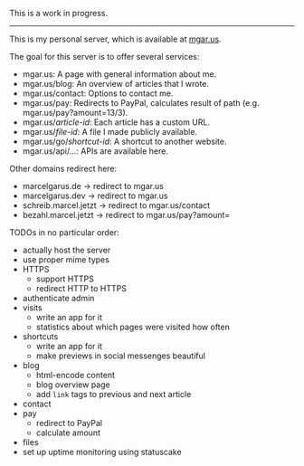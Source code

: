 This is a work in progress.

---

This is my personal server, which is available at [mgar.us](https://mgar.us).

The goal for this server is to offer several services:

* mgar.us: A page with general information about me.
* mgar.us/blog: An overview of articles that I wrote.
* mgar.us/contact: Options to contact me.
* mgar.us/pay: Redirects to PayPal, calculates result of path (e.g. mgar.us/pay?amount=13/3).
* mgar.us/_article-id_: Each article has a custom URL.
* mgar.us/_file-id_: A file I made publicly available.
* mgar.us/go/_shortcut-id_: A shortcut to another website.
* mgar.us/api/...: APIs are available here.

Other domains redirect here:

* marcelgarus.de -> redirect to mgar.us
* marcelgarus.dev -> redirect to mgar.us
* schreib.marcel.jetzt -> redirect to mgar.us/contact
* bezahl.marcel.jetzt -> redirect to mgar.us/pay?amount=

TODOs in no particular order:

* actually host the server
* use proper mime types
* HTTPS
  * support HTTPS
  * redirect HTTP to HTTPS
* authenticate admin
* visits
  * write an app for it
  * statistics about which pages were visited how often
* shortcuts
  * write an app for it
  * make previews in social messenges beautiful
* blog
  * html-encode content
  * blog overview page
  * add `link` tags to previous and next article
* contact
* pay
  * redirect to PayPal
  * calculate amount
* files
* set up uptime monitoring using statuscake
